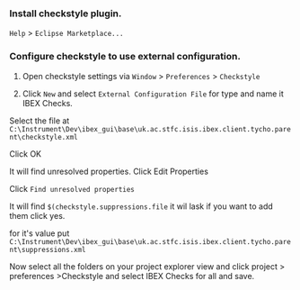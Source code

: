 ### Install checkstyle plugin.

`Help` > `Eclipse Marketplace...`

### Configure checkstyle to use external configuration.

1. Open checkstyle settings via `Window` > `Preferences` > `Checkstyle`

2. Click `New` and select `External Configuration File` for type and name it IBEX Checks.

Select the file at `C:\Instrument\Dev\ibex_gui\base\uk.ac.stfc.isis.ibex.client.tycho.parent\checkstyle.xml`

Click OK

It will find unresolved properties. Click Edit Properties

Click `Find unresolved properties`

It will find `$(checkstyle.suppressions.file` it wil lask if you want to add them click yes.

for it's value put `C:\Instrument\Dev\ibex_gui\base\uk.ac.stfc.isis.ibex.client.tycho.parent\suppressions.xml`

Now select all the folders on your project explorer view and click project > preferences >Checkstyle and select IBEX Checks for all and save.
